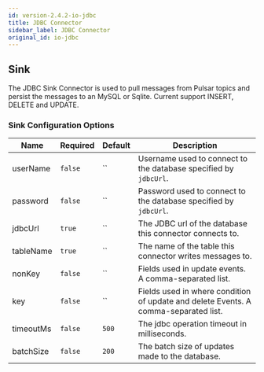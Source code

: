 ```yaml
---
id: version-2.4.2-io-jdbc
title: JDBC Connector
sidebar_label: JDBC Connector
original_id: io-jdbc
---
```


## Sink

The JDBC Sink Connector is used to pull messages from Pulsar topics and persist the messages to an MySQL or Sqlite.
Current support INSERT, DELETE and UPDATE.

### Sink Configuration Options

| Name | Required | Default | Description |
|------|----------|---------|-------------|
| userName | `false` | `` | Username used to connect to the database specified by `jdbcUrl`. |
| password | `false` | `` | Password used to connect to the database specified by `jdbcUrl`. |
| jdbcUrl | `true` | `` | The JDBC url of the database this connector connects to. |
| tableName | `true` | `` | The name of the table this connector writes messages to. |
| nonKey | `false` | `` | Fields used in update events. A comma-separated list. |
| key | `false` | `` | Fields used in where condition of update and delete Events. A comma-separated list. |
| timeoutMs | `false` | `500` | The jdbc operation timeout in milliseconds. |
| batchSize | `false` | `200` | The batch size of updates made to the database. |